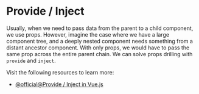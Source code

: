 # Provide / Inject

Usually, when we need to pass data from the parent to a child component, we use props. However, imagine the case where we have a large component tree, and a deeply nested component needs something from a distant ancestor component. With only props, we would have to pass the same prop across the entire parent chain. We can solve props drilling with `provide` and `inject`.

Visit the following resources to learn more:

- [@official@Provide / Inject in Vue.js](https://vuejs.org/guide/components/provide-inject.html)
